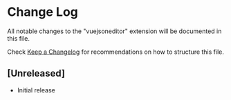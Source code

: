 # Change Log

All notable changes to the "vuejsoneditor" extension will be documented in this file.

Check [Keep a Changelog](http://keepachangelog.com/) for recommendations on how to structure this file.

## [Unreleased]

- Initial release